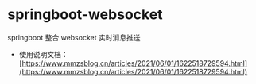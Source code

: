 # springboot-websocket
springboot 整合 websocket 实时消息推送


- 使用说明文档：
[https://www.mmzsblog.cn/articles/2021/06/01/1622518729594.html](https://www.mmzsblog.cn/articles/2021/06/01/1622518729594.html)


